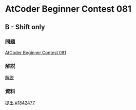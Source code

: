 # AtCoder Beginner Contest 081

## B - Shift only

### 問題

[AtCoder Beginner Contest 081](https://atcoder.jp/contests/abc081/tasks/abc081_b)

### 解説

[解説](https://img.atcoder.jp/arc086/editorial.pdf?_gl=1*1kb4dan*_ga*MTkyNjY2NzQzLjE3NDYwOTY1MzQ.*_ga_RC512FD18N*czE3NDY1MzU4OTEkbzIwJGcxJHQxNzQ2NTM5NDgyJGowJGwwJGgw)

### 資料

[提出 #1842477](https://atcoder.jp/contests/abc081/submissions/1842477)
